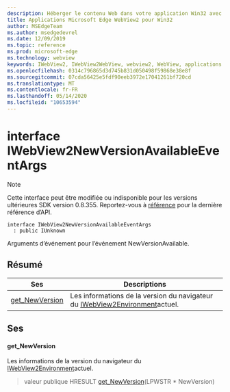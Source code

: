 ```yaml
---
description: Héberger le contenu Web dans votre application Win32 avec le contrôle Microsoft Edge WebView2
title: Applications Microsoft Edge WebView2 pour Win32
author: MSEdgeTeam
ms.author: msedgedevrel
ms.date: 12/09/2019
ms.topic: reference
ms.prod: microsoft-edge
ms.technology: webview
keywords: IWebView2, IWebView2WebView, webview2, WebView, applications Win32, Win32, Edge
ms.openlocfilehash: 0314c796865d3d745b831d050498f59868e38e8f
ms.sourcegitcommit: 07cda56425e5fdf90eeb3972e17041261bf720cd
ms.translationtype: MT
ms.contentlocale: fr-FR
ms.lasthandoff: 05/14/2020
ms.locfileid: "10653594"
---
```

# interface IWebView2NewVersionAvailableEventArgs 

> [!NOTE]
> Cette interface peut être modifiée ou indisponible pour les versions ultérieures SDK version 0.8.355. Reportez-vous à [référence](../../../webview2-api-reference.md) pour la dernière référence d’API.

```
interface IWebView2NewVersionAvailableEventArgs
  : public IUnknown
```

Arguments d’événement pour l’événement NewVersionAvailable.

## Résumé

 Ses                        | Descriptions
--------------------------------|---------------------------------------------
[get_NewVersion](#get_newversion) | Les informations de la version du navigateur du [IWebView2Environment](IWebView2Environment.md)actuel.

## Ses

#### get_NewVersion 

Les informations de la version du navigateur du [IWebView2Environment](IWebView2Environment.md)actuel.

> valeur publique HRESULT [get_NewVersion](#get_newversion)(LPWSTR * NewVersion)

